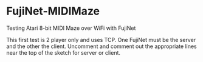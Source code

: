 # FujiNet-MIDIMaze

Testing Atari 8-bit MIDI Maze over WiFi with FujiNet

This first test is 2 player only and uses TCP. One FujiNet must be the server and the other the client. Uncomment and comment out the appropriate
lines near the top of the sketch for server or client.
